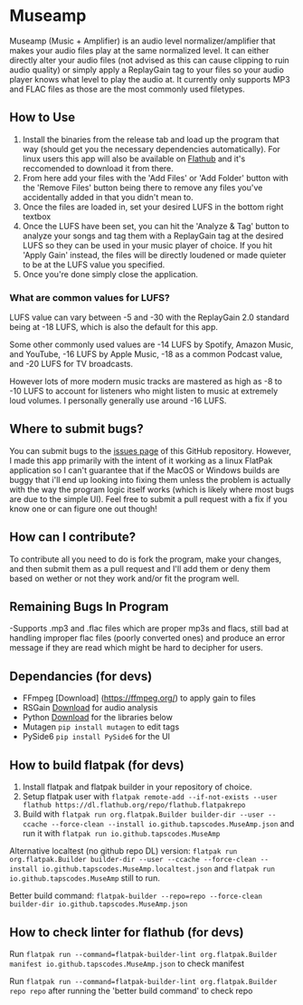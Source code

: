 # Museamp
Museamp (Music + Amplifier) is an audio level normalizer/amplifier that makes your audio files play at the same normalized level. It can either directly alter your audio files (not advised as this can cause clipping to ruin audio quality) or simply apply a ReplayGain tag to your files so your audio player knows what level to play the audio at. It currently only supports MP3 and FLAC files as those are the most commonly used filetypes.

## How to Use
1. Install the binaries from the release tab and load up the program that way (should get you the necessary dependencies automatically). For linux users this app will also be available on [Flathub](https://flathub.org/) and it's reccomended to download it from there.
2. From here add your files with the 'Add Files' or 'Add Folder' button with the 'Remove Files' button being there to remove any files you've accidentally added in that you didn't mean to.
3. Once the files are loaded in, set your desired LUFS in the bottom right textbox
4. Once the LUFS have been set, you can hit the 'Analyze & Tag' button to analyze your songs and tag them with a ReplayGain tag at the desired LUFS so they can be used in your music player of choice. If you hit 'Apply Gain' instead, the files will be directly loudened or made quieter to be at the LUFS value you specified.
5. Once you're done simply close the application.

### What are common values for LUFS?
LUFS value can vary between -5 and -30 with the ReplayGain 2.0 standard being at -18 LUFS, which is also the default for this app.  

Some other commonly used values are -14 LUFS by Spotify, Amazon Music, and YouTube, -16 LUFS by Apple Music, -18 as a common Podcast value, and -20 LUFS for TV broadcasts. 

However lots of more modern music tracks are mastered as high as -8 to -10 LUFS to account for listeners who might listen to music at extremely loud volumes. I personally generally use around -16 LUFS.

## Where to submit bugs?
You can submit bugs to the [issues page](https://github.com/tapscodes/MuseAmp/issues) of this GitHub repository. However, I made this app primarily with the intent of it working as a linux FlatPak application so I can't guarantee that if the MacOS or Windows builds are buggy that i'll end up looking into fixing them unless the problem is actually with the way the program logic itself works (which is likely where most bugs are due to the simple UI). Feel free to submit a pull request with a fix if you know one or can figure one out though!

## How can I contribute?
To contribute all you need to do is fork the program, make your changes, and then submit them as a pull request and I'll add them or deny them based on wether or not they work and/or fit the program well.

## Remaining Bugs In Program
-Supports .mp3 and .flac files which are proper mp3s and flacs, still bad at handling improper flac files (poorly converted ones) and produce an error message if they are read which might be hard to decipher for users.

## Dependancies (for devs)
- FFmpeg [Download] (https://ffmpeg.org/) to apply gain to files
- RSGain [Download](https://github.com/complexlogic/rsgain) for audio analysis
- Python [Download](https://www.python.org/downloads/) for the libraries below
- Mutagen ```pip install mutagen``` to edit tags
- PySide6 ```pip install PySide6``` for the UI

## How to build flatpak (for devs)
1. Install flatpak and flatpak builder in your repository of choice.
2. Setup flatpak user with ```flatpak remote-add --if-not-exists --user flathub https://dl.flathub.org/repo/flathub.flatpakrepo``` 
3. Build with ```flatpak run org.flatpak.Builder builder-dir --user --ccache --force-clean --install io.github.tapscodes.MuseAmp.json``` and run it with ```flatpak run io.github.tapscodes.MuseAmp```

Alternative localtest (no github repo DL) version: ```flatpak run org.flatpak.Builder builder-dir --user --ccache --force-clean --install io.github.tapscodes.MuseAmp.localtest.json``` and ```flatpak run io.github.tapscodes.MuseAmp``` still to run.

Better build command: ```flatpak-builder --repo=repo --force-clean builder-dir io.github.tapscodes.MuseAmp.json```

## How to check linter for flathub (for devs)
Run ```flatpak run --command=flatpak-builder-lint org.flatpak.Builder manifest io.github.tapscodes.MuseAmp.json``` to check manifest

Run ```flatpak run --command=flatpak-builder-lint org.flatpak.Builder repo repo``` after running the 'better build command' to check repo
